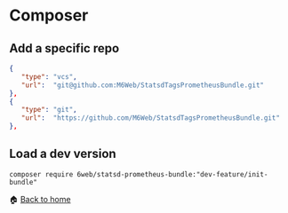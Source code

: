 Composer
====== 
 
Add a specific repo 
------

```json
{
   "type": "vcs",
   "url":  "git@github.com:M6Web/StatsdTagsPrometheusBundle.git"
},
{
   "type": "git",
   "url":  "https://github.com/M6Web/StatsdTagsPrometheusBundle.git"
},
```

Load a dev version
------

`composer require 6web/statsd-prometheus-bundle:"dev-feature/init-bundle"`



:house: [Back to home](README.md)